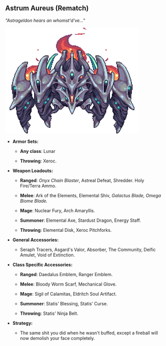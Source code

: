 ## Astrum Aureus (Rematch)

*"Astrageldon hears an whomst'd've..."* 

![image alt text](../public/Aureus.png)

* **Armor Sets:**

    * **Any class**: Lunar

    * **Throwing**: Xeroc.

* **Weapon Loadouts:**

    * **Ranged**: *Onyx Chain Blaster*, Astreal Defeat, Shredder. Holy Fire/Terra Ammo.

    * **Melee**: Ark of the Elements, Elemental Shiv, *Galactus Blade, Omega Biome Blade.*

    * **Mage**: Nuclear Fury, Arch Amaryllis.

    * **Summoner**: Elemental Axe, Stardust Dragon, Energy Staff.

    * **Throwing**: Elemental Disk, Xeroc Pitchforks.

* **General Accessories:**

    * Seraph Tracers, Asgard's Valor, Absorber, The Community, Deific Amulet, Void of Extinction.

* **Class Specific Accessories:**

    * **Ranged**: Daedalus Emblem, Ranger Emblem.

    * **Melee**: Bloody Worm Scarf, Mechanical Glove.

    * **Mage**: Sigil of Calamitas, Eldritch Soul Artifact.

    * **Summoner**: Statis' Blessing, Statis’ Curse.

    * **Throwing**: Statis' Ninja Belt.

* **Strategy:**

    * The same shit you did when he wasn't buffed, except a fireball will now demolish your face completely.
